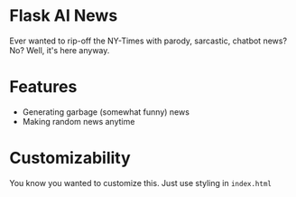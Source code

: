 # Flask AI News
Ever wanted to rip-off the NY-Times with parody, sarcastic, chatbot news? No? Well, it's here anyway.

# Features
* Generating garbage (somewhat funny) news
* Making random news anytime

# Customizability
You know you wanted to customize this. Just use styling in `index.html`
